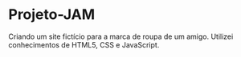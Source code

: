 # Projeto-JAM
Criando um site fictício para a marca de roupa de um amigo. Utilizei conhecimentos de HTML5, CSS e JavaScript.
